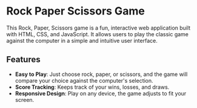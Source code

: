 # Rock Paper Scissors Game

This Rock, Paper, Scissors game is a fun, interactive web application built with HTML, CSS, and JavaScript. It allows users to play the classic game against the computer in a simple and intuitive user interface.

## Features

- **Easy to Play**: Just choose rock, paper, or scissors, and the game will compare your choice against the computer's selection.
- **Score Tracking**: Keeps track of your wins, losses, and draws.
- **Responsive Design**: Play on any device, the game adjusts to fit your screen.

